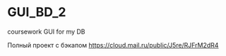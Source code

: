 # GUI_BD_2
coursework GUI for my DB

Полный проект с бэкапом
https://cloud.mail.ru/public/J5re/RJFrM2dR4
